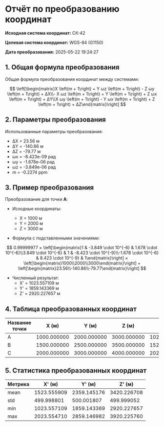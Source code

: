 # Отчёт по преобразованию координат

**Исходная система координат:** СК-42

**Целевая система координат:** WGS-84 (G1150)

**Дата преобразования:** 2025-05-22 19:24:27

## 1. Общая формула преобразования

Общая формула преобразования координат между системами:

$$
\left[\begin{matrix}X \left(m + 1\right) + Y ωz \left(m + 1\right) - Z ωy \left(m + 1\right) + ΔX\\- X ωz \left(m + 1\right) + Y \left(m + 1\right) + Z ωx \left(m + 1\right) + ΔY\\X ωy \left(m + 1\right) - Y ωx \left(m + 1\right) + Z \left(m + 1\right) + ΔZ\end{matrix}\right]
$$

## 2. Параметры преобразования

Использованные параметры преобразования:

- ΔX = 23.56 м
- ΔY = -140.86 м
- ΔZ = -79.77 м
- ωx = -8.423e-09 рад
- ωy = -1.678e-06 рад
- ωz = -3.849e-06 рад
- m = -0.2274 ppm

## 3. Пример преобразования

Преобразование для точки **A**:

- Исходные координаты:
  - X = 1000 м
  - Y = 2000 м
  - Z = 3000 м

- Формула с подставленными значениями:

$$
0.99999977 × \left[\begin{matrix}1 & -3.849 \cdot 10^{-6} & 1.678 \cdot 10^{-6}\\3.849 \cdot 10^{-6} & 1 & -8.423 \cdot 10^{-9}\\-1.678 \cdot 10^{-6} & 8.423 \cdot 10^{-9} & 1\end{matrix}\right] × \left[\begin{matrix}1000\\2000\\3000\end{matrix}\right] + \left[\begin{matrix}23.56\\-140.86\\-79.77\end{matrix}\right]
$$

- Численный результат:
  - X' = 1023.557109 м
  - Y' = 1859.143369 м
  - Z' = 2920.227657 м

## 4. Таблица преобразованных координат

| Название точки | X (м) | Y (м) | Z (м) | X' (м) | Y' (м) | Z' (м) |
|----------------|-------|-------|-------|--------|--------|--------|
| A | 1000.000000 | 2000.000000 | 3000.000000 | 1023.557109 | 1859.143369 | 2920.227657 |
| B | 1500.000000 | 2500.000000 | 3500.000000 | 1523.555909 | 2359.145176 | 3420.226708 |
| C | 2000.000000 | 3000.000000 | 4000.000000 | 2023.554710 | 2859.146982 | 3920.225760 |

## 5. Статистика преобразованных координат

| Метрика | X' (м) | Y' (м) | Z' (м) |
|---------|--------|--------|--------|
| mean | 1523.555909 | 2359.145176 | 3420.226708 |
| std | 499.998801 | 500.001807 | 499.999052 |
| min | 1023.557109 | 1859.143369 | 2920.227657 |
| max | 2023.554710 | 2859.146982 | 3920.225760 |
